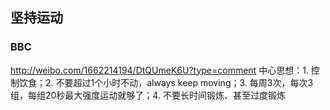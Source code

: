 ## 坚持运动

### BBC 
http://weibo.com/1662214194/DtQUmeK6U?type=comment
中心思想：1. 控制饮食；2. 不要超过1个小时不动，always keep moving；3. 每周3次，每次3组，每组20秒最大强度运动就够了；4. 不要长时间锻炼、甚至过度锻炼
